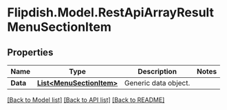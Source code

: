 # Flipdish.Model.RestApiArrayResultMenuSectionItem
## Properties

Name | Type | Description | Notes
------------ | ------------- | ------------- | -------------
**Data** | [**List&lt;MenuSectionItem&gt;**](MenuSectionItem.md) | Generic data object. | 

[[Back to Model list]](../README.md#documentation-for-models) [[Back to API list]](../README.md#documentation-for-api-endpoints) [[Back to README]](../README.md)

